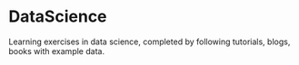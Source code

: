 # DataScience
Learning exercises in data science, completed by following tutorials, blogs, books with example data.  
